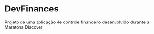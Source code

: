 # DevFinances
 Projeto de uma aplicação de controle financeiro desenvolvido durante a Maratona Discover
